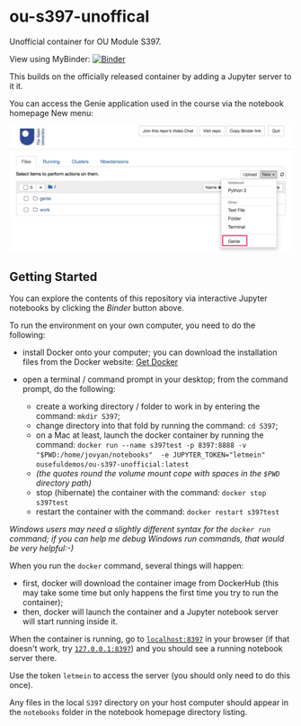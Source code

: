 # ou-s397-unoffical
Unofficial container for OU Module S397.

View using MyBinder: [![Binder](https://mybinder.org/badge_logo.svg)](https://gke.mybinder.org/v2/gh/ouseful-course-containers/ou-s397-unofficial/master)

This builds on the officially released container by adding a Jupyter server to it it.

You can access the Genie application used in the course via the notebook homepage New menu:

![](.images/jupyter_genie.png)


## Getting Started
You can explore the contents of this repository via interactive Jupyter notebooks by clicking the *Binder* button above.

To run the environment on your own computer, you need to do the following:

- install Docker onto your computer; you can download the installation files from the Docker website: [Get Docker](https://docs.docker.com/get-docker/)

- open a terminal / command prompt in your desktop; from the command prompt, do the following:
  - create a working directory / folder to work in by entering the command: `mkdir S397`;
  - change directory into that fold by running the command: `cd S397`;
  - on a Mac at least, launch the docker container by running the command: `docker run --name s397test -p 8397:8888 -v "$PWD:/home/jovyan/notebooks"  -e JUPYTER_TOKEN="letmein" ousefuldemos/ou-s397-unofficial:latest`
  - *(the quotes round the volume mount cope with spaces in the `$PWD` directory path)*
  - stop (hibernate) the container with the command: `docker stop s397test`
  - restart the container with the command: `docker restart s397test`
  
*Windows users may need a slightly different syntax for the `docker run` command; if you can help me debug Windows run commands, that would be very helpful:-)*

When you run the `docker` command, several things will happen:
 
 - first, docker will download the container image from DockerHub (this may take some time but only happens the first time you try to run the container);
 - then, docker will launch the container and a Jupyter notebook server will start running inside it.
 
When the container is running, go to [`localhost:8397`](http://localhost:8397) in your browser (if that doesn't work, try [`127.0.0.1:8397`](http://127.0.0.1:8397)) and you should see a running notebook server there.

Use the token `letmein` to access the server (you should only need to do this once).
 
Any files in the local `S397` directory on your host computer should appear in the `notebooks` folder in the notebook homepage directory listing.


